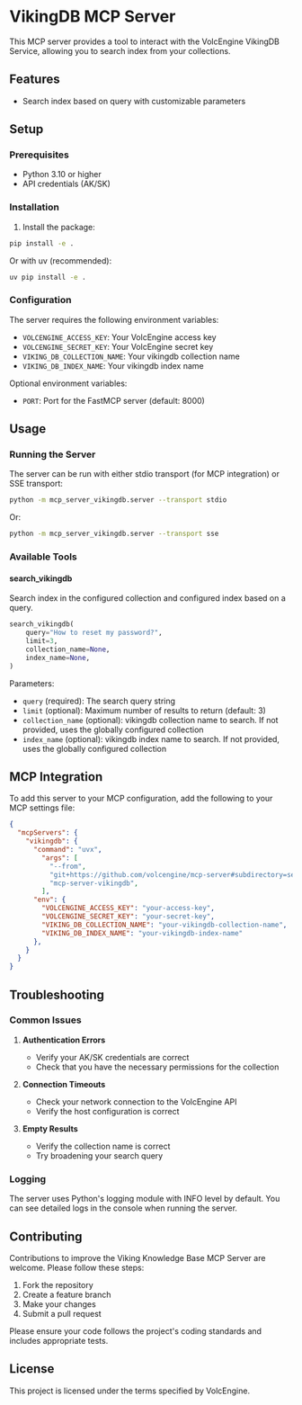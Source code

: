 # VikingDB MCP Server

This MCP server provides a tool to interact with the VolcEngine VikingDB Service, allowing you to search index from your collections.

## Features

- Search index based on query with customizable parameters

## Setup

### Prerequisites

- Python 3.10 or higher
- API credentials (AK/SK)

### Installation

1. Install the package:

```bash
pip install -e .
```

Or with uv (recommended):

```bash
uv pip install -e .
```

### Configuration

The server requires the following environment variables:

- `VOLCENGINE_ACCESS_KEY`: Your VolcEngine access key
- `VOLCENGINE_SECRET_KEY`: Your VolcEngine secret key
- `VIKING_DB_COLLECTION_NAME`: Your vikingdb collection name
- `VIKING_DB_INDEX_NAME`: Your vikingdb index name

Optional environment variables:
- `PORT`: Port for the FastMCP server (default: 8000)

## Usage

### Running the Server

The server can be run with either stdio transport (for MCP integration) or SSE transport:

```bash
python -m mcp_server_vikingdb.server --transport stdio
```

Or:

```bash
python -m mcp_server_vikingdb.server --transport sse
```

### Available Tools

#### search_vikingdb

Search index in the configured collection and configured index  based on a query.

```python
search_vikingdb(
    query="How to reset my password?",
    limit=3,
    collection_name=None,
    index_name=None,
)
```

Parameters:
- `query` (required): The search query string
- `limit` (optional): Maximum number of results to return (default: 3)
- `collection_name` (optional): vikingdb collection name to search. If not provided, uses the globally configured collection
- `index_name` (optional): vikingdb index name to search. If not provided, uses the globally configured collection

## MCP Integration

To add this server to your MCP configuration, add the following to your MCP settings file:

```json
{
  "mcpServers": {
    "vikingdb": {
      "command": "uvx",
        "args": [
          "--from",
          "git+https://github.com/volcengine/mcp-server#subdirectory=server/mcp_server_vikingdb",
          "mcp-server-vikingdb",
        ],
      "env": {
        "VOLCENGINE_ACCESS_KEY": "your-access-key",
        "VOLCENGINE_SECRET_KEY": "your-secret-key",
        "VIKING_DB_COLLECTION_NAME": "your-vikingdb-collection-name",
        "VIKING_DB_INDEX_NAME": "your-vikingdb-index-name"
      },
    }
  }
}
```

## Troubleshooting

### Common Issues

1. **Authentication Errors**
   - Verify your AK/SK credentials are correct
   - Check that you have the necessary permissions for the collection

2. **Connection Timeouts**
   - Check your network connection to the VolcEngine API
   - Verify the host configuration is correct

3. **Empty Results**
   - Verify the collection name is correct
   - Try broadening your search query

### Logging

The server uses Python's logging module with INFO level by default. You can see detailed logs in the console when running the server.

## Contributing

Contributions to improve the Viking Knowledge Base MCP Server are welcome. Please follow these steps:

1. Fork the repository
2. Create a feature branch
3. Make your changes
4. Submit a pull request

Please ensure your code follows the project's coding standards and includes appropriate tests.

## License

This project is licensed under the terms specified by VolcEngine.
